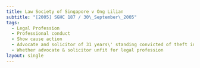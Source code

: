 ```yaml
---
title: Law Society of Singapore v Ong Lilian
subtitle: "[2005] SGHC 187 / 30\_September\_2005"
tags:
  - Legal Profession
  - Professional conduct
  - Show cause action
  - Advocate and solicitor of 31 years\' standing convicted of theft in dwelling
  - Whether advocate & solicitor unfit for legal profession
layout: single
---
```


